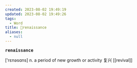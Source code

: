 ```yaml
---
created: 2023-08-02 19:49:19
updated: 2023-08-02 19:49:26
tags:
  - Word
title: 📖renaissance
aliases:
  - null
---
```


<pre><strong>renaissance</strong></pre>
['rɛnəsɑns]
n. a period of new growth or activity 复兴
[[revival]]
